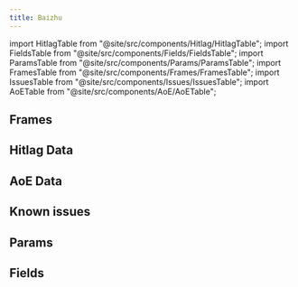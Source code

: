 ```yaml
---
title: Baizhu
---
```


import HitlagTable from "@site/src/components/Hitlag/HitlagTable";
import FieldsTable from "@site/src/components/Fields/FieldsTable";
import ParamsTable from "@site/src/components/Params/ParamsTable";
import FramesTable from "@site/src/components/Frames/FramesTable";
import IssuesTable from "@site/src/components/Issues/IssuesTable";
import AoETable from "@site/src/components/AoE/AoETable";

## Frames

<FramesTable character="baizhu" />

## Hitlag Data

<HitlagTable character="baizhu" />

## AoE Data

<AoETable character="baizhu" />

## Known issues

<IssuesTable character="baizhu" />

## Params

<ParamsTable character="baizhu" />

## Fields

<FieldsTable character="baizhu" />